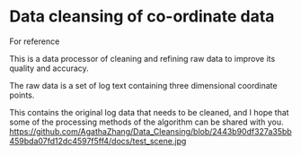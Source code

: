 # Data cleansing of co-ordinate data
For reference

This is a data processor of cleaning and refining raw data to improve its quality and accuracy.
    
The raw data is a set of log text containing three dimensional coordinate points.

This contains the original log data that needs to be cleaned, and I hope that some of the processing methods of the algorithm can be shared with you.
https://github.com/AgathaZhang/Data_Cleansing/blob/2443b90df327a35bb459bda07fd12dc4597f5ff4/docs/test_scene.jpg